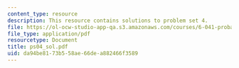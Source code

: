```yaml
---
content_type: resource
description: This resource contains solutions to problem set 4.
file: https://ol-ocw-studio-app-qa.s3.amazonaws.com/courses/6-041-probabilistic-systems-analysis-and-applied-probability-spring-2006/da94be8173b558ae66dea882466f3589_ps04_sol.pdf
file_type: application/pdf
resourcetype: Document
title: ps04_sol.pdf
uid: da94be81-73b5-58ae-66de-a882466f3589
---
```

